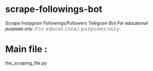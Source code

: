 # scrape-followings-bot
Scrape Instagram Followings/Followers Telegram Bot
𝐹𝑜𝑟 𝑒𝑑𝑢𝑐𝑎𝑡𝑖𝑜𝑛𝑎𝑙 𝑝𝑢𝑟𝑝𝑜𝑠𝑒𝑠 𝑜𝑛𝑙𝑦.
𝙵𝚘𝚛 𝚎𝚍𝚞𝚌𝚊𝚝𝚒𝚘𝚗𝚊𝚕 𝚙𝚞𝚛𝚙𝚘𝚜𝚎𝚜 𝚘𝚗𝚕𝚢.
# Main file :
the_scraping_file.py
